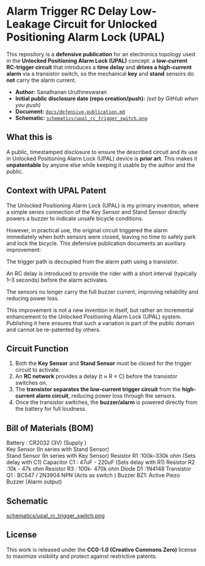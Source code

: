 # Alarm Trigger RC Delay Low-Leakage Circuit for Unlocked Positioning Alarm Lock (UPAL) 

This repository is a **defensive publication** for an electronics topology used in the **Unlocked Positioning Alarm Lock (UPAL)** concept: 
a **low-current RC-trigger circuit** that introduces a **time delay** and **drives a high-current alarm** via a transistor switch, so the mechanical **key** and **stand** sensors do **not** carry the alarm current.

- **Author:** Sanathanan Uruthireswaran
- **Initial public disclosure date (repo creation/push):** *(set by GitHub when you push)*
- **Document:** [`docs/defensive-publication.md`](docs/defensive-publication.md)
- **Schematic:** [`schematics/upal_rc_trigger_switch.png`](schematics/upal_rc_trigger_switch.png)

## What this is
A public, timestamped disclosure to ensure the described circuit and its use in Unlocked Positioning Alarm Lock (UPAL) device is **prior art**. This makes it **unpatentable** by anyone else while keeping it usable by the author and the public.

## Context with UPAL Patent

The Unlocked Positioning Alarm Lock (UPAL) is my primary invention, where a simple series connection of the Key Sensor and Stand Sensor directly powers a buzzer to indicate unsafe bicycle conditions.

However, in practical use, the original circuit triggered the alarm immediately when both sensors were closed, leaving no time to safely park and lock the bicycle. This defensive publication documents an auxiliary improvement:

The trigger path is decoupled from the alarm path using a transistor.

An RC delay is introduced to provide the rider with a short interval (typically 1–3 seconds) before the alarm activates.

The sensors no longer carry the full buzzer current, improving reliability and reducing power loss.

This improvement is not a new invention in itself, but rather an incremental enhancement to the Unlocked Positioning Alarm Lock (UPAL) system. Publishing it here ensures that such a variation is part of the public domain and cannot be re-patented by others.



## Circuit Function

1. Both the **Key Sensor** and **Stand Sensor** must be closed for the trigger circuit to activate.
2. An **RC network** provides a delay (t ≈ R × C) before the transistor switches on.
3. The **transistor separates the low-current trigger circuit** from the **high-current alarm circuit**, reducing power loss through the sensors.
4. Once the transistor switches, the **buzzer/alarm** is powered directly from the battery for full loudness.


## Bill of Materials (BOM)

Battery : CR2032 (3V)  (Supply )                     
Key Sensor (In series with Stand Sensor)  
Stand Sensor (In series with  Key Sensor)
Resistor R1 :100k–330k ohm   (Sets delay with C1)
Capacitor C1 : 47uF - 220uF   (Sets delay with R1) 
Resistor R2	:10k - 47k ohm
Resistor R3	: 100k- 470k ohm
Diode D1	:1N4148
Transistor Q1 : BC547 / 2N3904 NPN (Acts as switch )
Buzzer BZ1: Active Piezo Buzzer (Alarm output)


## Schematic

[schematics/upal_rc_trigger_switch.png](https://github.com/epidsc/upal-defpub/blob/main/schematics/upal_rc_trigger_switch.png)



## License

This work is released under the **CC0-1.0 (Creative Commons Zero)** license to maximize visibility and protect against restrictive patents.


